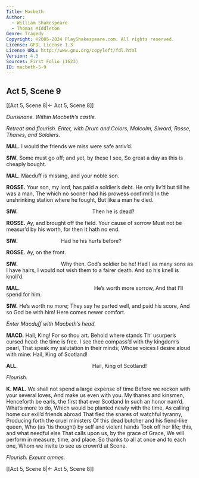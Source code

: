 ```yaml
---
Title: Macbeth
Author: 
  - William Shakespeare
  - Thomas MIddleton
Genre: Tragedy
Copyright: ©2005-2024 PlayShakespeare.com. All rights reserved.
License: GFDL License 1.3
License URL: http://www.gnu.org/copyleft/fdl.html
Version: 4.3
Sources: First Folio (1623)
ID: macbeth-5-9
---
```


## Act 5, Scene 9
[[Act 5, Scene 8|← Act 5, Scene 8]]

*Dunsinane. Within Macbeth’s castle.*

*Retreat and flourish. Enter, with Drum and Colors, Malcolm, Siward, Rosse, Thanes, and Soldiers.*

**MAL.**
I would the friends we miss were safe arriv’d.

**SIW.**
Some must go off; and yet, by these I see,
So great a day as this is cheaply bought.

**MAL.**
Macduff is missing, and your noble son.

**ROSSE.**
Your son, my lord, has paid a soldier’s debt.
He only liv’d but till he was a man,
The which no sooner had his prowess confirm’d
In the unshrinking station where he fought,
But like a man he died.

**SIW.**
              Then he is dead?

**ROSSE.**
Ay, and brought off the field. Your cause of sorrow
Must not be measur’d by his worth, for then
It hath no end.

**SIW.**
        Had he his hurts before?

**ROSSE.**
Ay, on the front.

**SIW.**
        Why then. God’s soldier be he!
Had I as many sons as I have hairs,
I would not wish them to a fairer death.
And so his knell is knoll’d.

**MAL.**
              He’s worth more sorrow,
And that I’ll spend for him.

**SIW.**
He’s worth no more;
They say he parted well, and paid his score,
And so God be with him! Here comes newer comfort.

*Enter Macduff with Macbeth’s head.*

**MACD.**
Hail, King! For so thou art. Behold where stands
Th’ usurper’s cursed head: the time is free.
I see thee compass’d with thy kingdom’s pearl,
That speak my salutation in their minds;
Whose voices I desire aloud with mine:
Hail, King of Scotland!

**ALL.**
              Hail, King of Scotland!

*Flourish.*

**K. MAL.**
We shall not spend a large expense of time
Before we reckon with your several loves,
And make us even with you. My thanes and kinsmen,
Henceforth be earls, the first that ever Scotland
In such an honor nam’d. What’s more to do,
Which would be planted newly with the time,
As calling home our exil’d friends abroad
That fled the snares of watchful tyranny,
Producing forth the cruel ministers
Of this dead butcher and his fiend-like queen,
Who (as ’tis thought) by self and violent hands
Took off her life; this, and what needful else
That calls upon us, by the grace of Grace,
We will perform in measure, time, and place.
So thanks to all at once and to each one,
Whom we invite to see us crown’d at Scone.

*Flourish. Exeunt omnes.*

[[Act 5, Scene 8|← Act 5, Scene 8]]